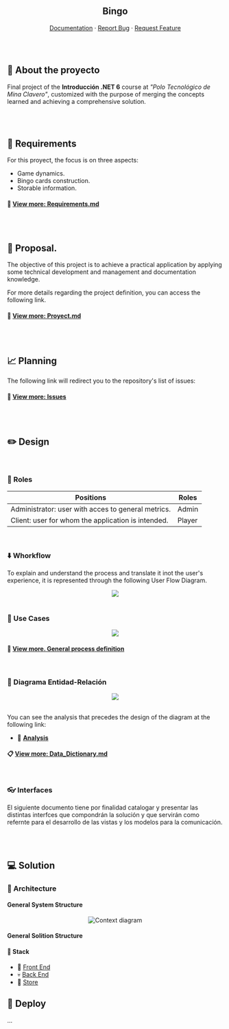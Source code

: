 <section align="center">

# Bingo


[Documentation](https://github.com/MatiasMolina000/Juegobingo/tree/main)
·
[Report Bug](https://github.com/MatiasMolina000/Juegobingo/issues)
·
[Request Feature](https://github.com/MatiasMolina000/Juegobingo/issues)

</section>

<br><br>

## 💼 About the proyecto
Final project of the **Introducción .NET 6** course at *"Polo Tecnológico de Mina Clavero"*, customized with the purpose of merging the concepts learned and achieving a comprehensive solution.

<br><br>

## 📝 Requirements
For this proyect, the focus is on three aspects:
 - Game dynamics.
 - Bingo cards construction.
 - Storable information.

#### 🔎 [View more: Requirements.md](./docs/Requirements.md)

<br><br>

## 📖 Proposal.
The objective of this project is to achieve a practical application by applying some technical development and management and documentation knowledge.

For more details regarding the project definition, you can access the following link.
#### 🔎 [View more: Proyect.md](./docs/Proyect.md)

<br><br>

## 📈 Planning
The following link will redirect you to the repository's list of issues:

#### 🎫 [View more: Issues](https://github.com/users/MatiasMolina000/projects/1/views/2?layout=roadmap)

<br><br>

## ✏️ Design

<br>

### 👥 Roles

<table align=center>
    <thead>
        <tr>
            <th>Positions</th>
            <th>Roles</th>
        </tr>
    </thead>
    <tbody>
        <tr>
            <td>Administrator: user with acces to general metrics.</td>
            <td>Admin</td>
        </tr>
        <tr>
            <td>Client: user for whom the application is intended.</td>
            <td>Player</td>
        </tr>
    </tbody>
</table>

<br>

### ⬇️ Whorkflow
To explain and understand the process and translate it inot the user's experience, it is represented through the following User Flow Diagram.

<section align=center>
    <img src="./docs/assets/diagrams/UserFlow.jpg">
</section>

<br>

### 👤 Use Cases

<section align=center>
    <img src="./docs/assets/diagrams/useCases.jpg">
</section>

#### 🔎 [View more. General process definition](./docs/redesign/General_process_definition.md)

<br>

### 🔖 Diagrama Entidad-Relación

<section align=center>
    <img src="./docs/assets/diagrams/New_DER.jpg">
</section>

<br>

You can see the analysis that precedes the design of the diagram at the following link: 
- 🔬 [**Analysis**](./docs/redesign/Database_model_review.md)

#### 📋 [View more: Data_Dictionary.md](./docs/redesign/Data_Dictionary.md)

<br>

### 👓 Interfaces

El siguiente documento tiene por finalidad catalogar y presentar las distintas interfces que compondrán la solución y que servirán como refernte para el desarrollo de las vistas y los modelos para la comunicación.

<!--
#### 📋 [Interface_Description.md]()
-->

<br><br>

## 💻 Solution

### 📐 Architecture

#### General System Structure

<section align=center>
    <img src="./" alt="Context diagram">
</section>

#### General Solition Structure

#### 👾 Stack

- 🌸 [Front End]()
- 💀 [Back End]()
- 🏦 [Store]()

## 🚀 Deploy

...